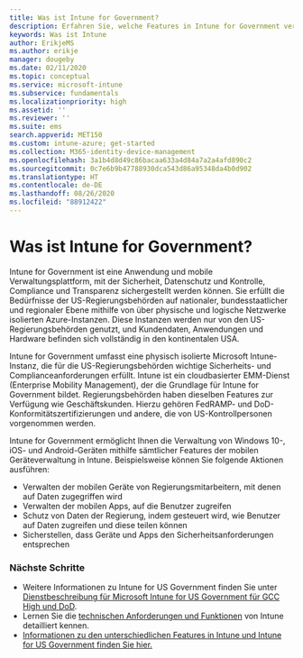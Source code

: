 ```yaml
---
title: Was ist Intune for Government?
description: Erfahren Sie, welche Features in Intune for Government verfügbar sind.
keywords: Was ist Intune
author: ErikjeMS
ms.author: erikje
manager: dougeby
ms.date: 02/11/2020
ms.topic: conceptual
ms.service: microsoft-intune
ms.subservice: fundamentals
ms.localizationpriority: high
ms.assetid: ''
ms.reviewer: ''
ms.suite: ems
search.appverid: MET150
ms.custom: intune-azure; get-started
ms.collection: M365-identity-device-management
ms.openlocfilehash: 3a1b4d8d49c86bacaa633a4d84a7a2a4afd890c2
ms.sourcegitcommit: 0c7e6b9b47788930dca543d86a95348da4b0d902
ms.translationtype: HT
ms.contentlocale: de-DE
ms.lasthandoff: 08/26/2020
ms.locfileid: "88912422"
---
```

# <a name="what-is-intune-for-government"></a>Was ist Intune for Government?

Intune for Government ist eine Anwendung und mobile Verwaltungsplattform, mit der Sicherheit, Datenschutz und Kontrolle, Compliance und Transparenz sichergestellt werden können. Sie erfüllt die Bedürfnisse der US-Regierungsbehörden auf nationaler, bundesstaatlicher und regionaler Ebene mithilfe von über physische und logische Netzwerke isolierten Azure-Instanzen. Diese Instanzen werden nur von den US-Regierungsbehörden genutzt, und Kundendaten, Anwendungen und Hardware befinden sich vollständig in den kontinentalen USA. 

Intune for Government umfasst eine physisch isolierte Microsoft Intune-Instanz, die für die US-Regierungsbehörden wichtige Sicherheits- und Complianceanforderungen erfüllt. Intune ist ein cloudbasierter EMM-Dienst (Enterprise Mobility Management), der die Grundlage für Intune for Government bildet. Regierungsbehörden haben dieselben Features zur Verfügung wie Geschäftskunden. Hierzu gehören FedRAMP- und DoD-Konformitätszertifizierungen und andere, die von US-Kontrollpersonen vorgenommen werden.

Intune for Government ermöglicht Ihnen die Verwaltung von Windows 10-, iOS- und Android-Geräten mithilfe sämtlicher Features der mobilen Geräteverwaltung in Intune. Beispielsweise können Sie folgende Aktionen ausführen:

- Verwalten der mobilen Geräte von Regierungsmitarbeitern, mit denen auf Daten zugegriffen wird
- Verwalten der mobilen Apps, auf die Benutzer zugreifen
- Schutz von Daten der Regierung, indem gesteuert wird, wie Benutzer auf Daten zugreifen und diese teilen können
- Sicherstellen, dass Geräte und Apps den Sicherheitsanforderungen entsprechen

### <a name="next-steps"></a>Nächste Schritte
- Weitere Informationen zu Intune for US Government finden Sie unter [Dienstbeschreibung für Microsoft Intune for US Government für GCC High und DoD](/enterprise-mobility-security/solutions/ems-intune-govt-service-description).
- Lernen Sie die [technischen Anforderungen und Funktionen](/intune/supported-devices-browsers) von Intune detailliert kennen.
- [Informationen zu den unterschiedlichen Features in Intune und Intune for US Government finden Sie hier.](/enterprise-mobility-security/solutions/ems-intune-govt-service-description)